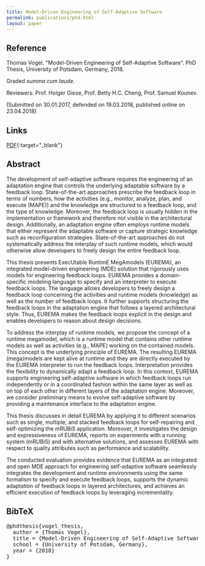 ```yaml
---
title: Model-Driven Engineering of Self-Adaptive Software
permalink: publications/phd.html
layout: paper
---
```


## Reference
Thomas Vogel. "Model-Driven Engineering of Self-Adaptive Software". PhD Thesis, University of Potsdam, Germany, 2018.

Graded _summa cum laude_.

Reviewers: Prof. Holger Giese, Prof. Betty H.C. Cheng, Prof. Samuel Kounev. 

(Submitted on 30.01.2017, defended on 19.03.2018, published online on 23.04.2018)

## Links
[PDF](https://nbn-resolving.org/urn:nbn:de:kobv:517-opus4-409755){:target="_blank"}


## Abstract
The development of self-adaptive software requires the engineering of an adaptation engine that controls the underlying adaptable software by a feedback loop. State-of-the-art approaches prescribe the feedback loop in terms of numbers, how the activities (e.g., monitor, analyze, plan, and execute (MAPE)) and the knowledge are structured to a feedback loop, and the type of knowledge. Moreover, the feedback loop is usually hidden in the implementation or framework and therefore not visible in the architectural design. Additionally, an adaptation engine often employs runtime models that either represent the adaptable software or capture strategic knowledge such as reconfiguration strategies. State-of-the-art approaches do not systematically address the interplay of such runtime models, which would otherwise allow developers to freely design the entire feedback loop.

This thesis presents ExecUtable RuntimE MegAmodels (EUREMA), an integrated model-driven engineering (MDE) solution that rigorously uses models for engineering feedback loops. EUREMA provides a domain-specific modeling language to specify and an interpreter to execute feedback loops. The language allows developers to freely design a feedback loop concerning the activities and runtime models (knowledge) as well as the number of feedback loops. It further supports structuring the feedback loops in the adaptation engine that follows a layered architectural style. Thus, EUREMA makes the feedback loops explicit in the design and enables developers to reason about design decisions.

To address the interplay of runtime models, we propose the concept of a runtime megamodel, which is a runtime model that contains other runtime models as well as activities (e.g., MAPE) working on the contained models. This concept is the underlying principle of EUREMA. The resulting EUREMA (mega)models are kept alive at runtime and they are directly executed by the EUREMA interpreter to run the feedback loops. Interpretation provides the flexibility to dynamically adapt a feedback loop. In this context, EUREMA supports engineering self-adaptive software in which feedback loops run independently or in a coordinated fashion within the same layer as well as on top of each other in different layers of the adaptation engine. Moreover, we consider preliminary means to evolve self-adaptive software by providing a maintenance interface to the adaptation engine.

This thesis discusses in detail EUREMA by applying it to different scenarios such as single, multiple, and stacked feedback loops for self-repairing and self-optimizing the mRUBiS application. Moreover, it investigates the design and expressiveness of EUREMA, reports on experiments with a running system (mRUBiS) and with alternative solutions, and assesses EUREMA with respect to quality attributes such as performance and scalability.

The conducted evaluation provides evidence that EUREMA as an integrated and open MDE approach for engineering self-adaptive software seamlessly integrates the development and runtime environments using the same formalism to specify and execute feedback loops, supports the dynamic adaptation of feedback loops in layered architectures, and achieves an efficient execution of feedback loops by leveraging incrementality.

## BibTeX

<div class="bibtex">
<pre>@phdthesis{vogel_thesis,
  author = {Thomas Vogel},
  title = {Model-Driven Engineering of Self-Adaptive Software},
  school = {University of Potsdam, Germany},
  year = {2018}
}</pre>
</div>

